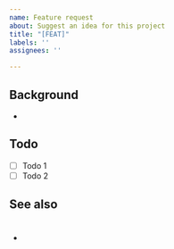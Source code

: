 ```yaml
---
name: Feature request
about: Suggest an idea for this project
title: "[FEAT]"
labels: ''
assignees: ''

---
```


## Background
-

## Todo
- [  ] Todo 1
- [  ] Todo 2

## See also
- #
